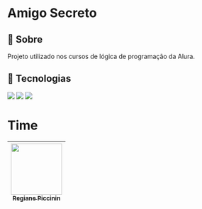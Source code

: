 <h1>Amigo Secreto</h1>

<h2>🔖 Sobre</h2>
<p>Projeto utilizado nos cursos de lógica de programação da Alura.</p>


## 🚀 Tecnologias
<div>
  <img src="https://img.shields.io/badge/HTML-239120?style=for-the-badge&logo=html5&logoColor=white">
  <img src="https://img.shields.io/badge/CSS-239120?&style=for-the-badge&logo=css3&logoColor=white">
  <img src="https://img.shields.io/badge/JavaScript-F7DF1E?style=for-the-badge&logo=javascript&logoColor=black">
</div>


# Time

| [<img loading="lazy" src="https://avatars.githubusercontent.com/u/63248452?v=4" width=115><br><sub>Regiane Piccinin</sub>](https://github.com/repiccinin) |
| :---: |